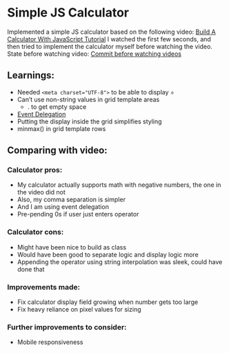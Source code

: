 # Simple JS Calculator

Implemented a simple JS calculator based on the following
video: [Build A Calculator With JavaScript Tutorial](https://www.youtube.com/watch?v=j59qQ7YWLxw)
I watched the first few seconds, and then tried to implement the calculator myself before watching the video.
State before watching
video: [Commit before watching videos](https://github.com/te-sa/simple-js-calculator/tree/a6d4cb1d27e261c79954d60d60c33c1461dacd68)

## Learnings:

* Needed `<meta charset="UTF-8">` to be able to display ÷
* Can’t use non-string values in grid template areas
    * . to get empty space
* [Event Delegation](https://www.freecodecamp.org/news/event-delegation-javascript/)
* Putting the display inside the grid simplifies styling
* minmax() in grid template rows

## Comparing with video:

### Calculator pros:

* My calculator actually supports math with negative numbers, the one in the video did not
* Also, my comma separation is simpler
* And I am using event delegation
* Pre-pending 0s if user just enters operator

### Calculator cons:

* Might have been nice to build as class
* Would have been good to separate logic and display logic more
* Appending the operator using string interpolation was sleek, could have done that

### Improvements made:

* Fix calculator display field growing when number gets too large
* Fix heavy reliance on pixel values for sizing

### Further improvements to consider:

* Mobile responsiveness
